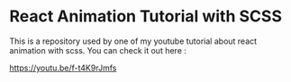 # React Animation Tutorial with SCSS

This is a repository used by one of my youtube tutorial about react animation with scss. You can check it out here :

<a href="https://youtu.be/f-t4K9rJmfs">https://youtu.be/f-t4K9rJmfs</a>